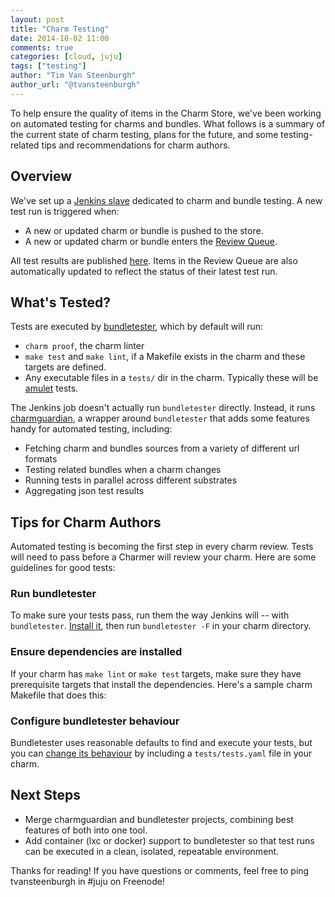 ```yaml
---
layout: post
title: "Charm Testing"
date: 2014-10-02 11:00
comments: true
categories: [cloud, juju]
tags: ["testing"]
author: "Tim Van Steenburgh"
author_url: "@tvansteenburgh"
---
```


To help ensure the quality of items in the Charm Store, we've
been working on automated testing for charms and bundles. What follows
is a summary of the current state of charm testing, plans for the
future, and some testing-related tips and recommendations for charm
authors.

<!-- more -->

## Overview

We've set up a [Jenkins
slave](http://juju-ci.vapour.ws:8080/job/charm-bundle-test/) dedicated
to charm and bundle testing. A new test run is triggered when:

* A new or updated charm or bundle is pushed to the store.
* A new or updated charm or bundle enters the [Review
  Queue](http://review.juju.solutions/).

All test results are published
[here](http://reports.vapour.ws/charm-tests-by-charm). Items in the
Review Queue are also automatically updated to reflect the status of their
latest test run.

## What's Tested?

Tests are executed by
[bundletester](https://github.com/juju-solutions/bundletester), which by
default will run:

* `charm proof`, the charm linter
* `make test` and `make lint`, if a Makefile exists in the charm and
  these targets are defined.
* Any executable files in a `tests/` dir in the charm. Typically these
  will be [amulet](https://github.com/marcoceppi/amulet) tests.

The Jenkins job doesn't actually run `bundletester` directly. Instead,
it runs
[charmguardian](https://github.com/juju-solutions/charmguardian), a
wrapper around `bundletester` that adds some features handy for
automated testing, including:

* Fetching charm and bundles sources from a variety of different url
  formats
* Testing related bundles when a charm changes
* Running tests in parallel across different substrates
* Aggregating json test results

## Tips for Charm Authors

Automated testing is becoming the first step in every charm review.
Tests will need to pass before a Charmer will review your charm. Here
are some guidelines for good tests:

### Run bundletester

To make sure your tests pass, run them the way Jenkins will -- with
`bundletester`. [Install
it](https://github.com/juju-solutions/bundletester#installation), then
run `bundletester -F` in your charm directory.

### Ensure dependencies are installed

If your charm has `make lint` or `make test` targets, make sure
they have prerequisite targets that install the dependencies. Here's a
sample charm Makefile that does this:

<script
src="https://gist.github.com/tvansteenburgh/927a8f440fd456630106.js"></script>

### Configure bundletester behaviour

Bundletester uses reasonable defaults to find and execute your tests,
but you can [change its
behaviour](https://github.com/juju-solutions/bundletester#test-directory)
by including a `tests/tests.yaml` file in your charm.

## Next Steps

* Merge charmguardian and bundletester projects, combining best features
  of both into one tool.
* Add container (lxc or docker) support to bundletester so that test runs can be
  executed in a clean, isolated, repeatable environment.

Thanks for reading! If you have questions or comments, feel free to ping
tvansteenburgh in #juju on Freenode!
